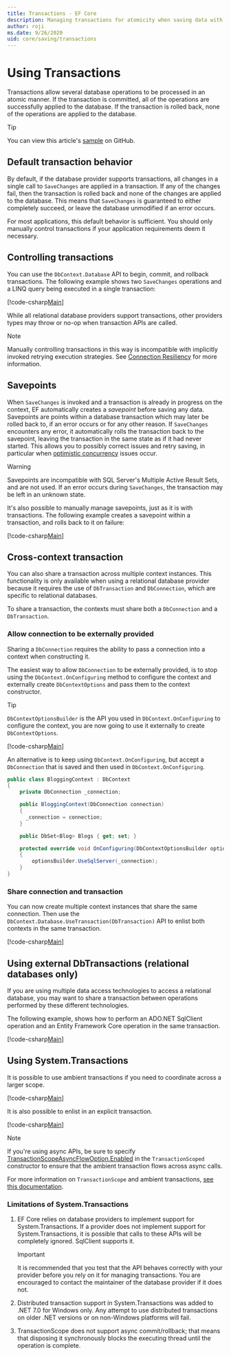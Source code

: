 ```yaml
---
title: Transactions - EF Core
description: Managing transactions for atomicity when saving data with Entity Framework Core
author: roji
ms.date: 9/26/2020
uid: core/saving/transactions
---
```

# Using Transactions

Transactions allow several database operations to be processed in an atomic manner. If the transaction is committed, all of the operations are successfully applied to the database. If the transaction is rolled back, none of the operations are applied to the database.

> [!TIP]
> You can view this article's [sample](https://github.com/dotnet/EntityFramework.Docs/tree/main/samples/core/Saving/Transactions/) on GitHub.

## Default transaction behavior

By default, if the database provider supports transactions, all changes in a single call to `SaveChanges` are applied in a transaction. If any of the changes fail, then the transaction is rolled back and none of the changes are applied to the database. This means that `SaveChanges` is guaranteed to either completely succeed, or leave the database unmodified if an error occurs.

For most applications, this default behavior is sufficient. You should only manually control transactions if your application requirements deem it necessary.

## Controlling transactions

You can use the `DbContext.Database` API to begin, commit, and rollback transactions. The following example shows two `SaveChanges` operations and a LINQ query being executed in a single transaction:

[!code-csharp[Main](../../../samples/core/Saving/Transactions/ControllingTransaction.cs?name=Transaction&highlight=2,16-18)]

While all relational database providers support transactions, other providers types may throw or no-op when transaction APIs are called.

> [!NOTE]
> Manually controlling transactions in this way is incompatible with implicitly invoked retrying execution strategies. See [Connection Resiliency](xref:core/miscellaneous/connection-resiliency#execution-strategies-and-transactions) for more information.

## Savepoints

When `SaveChanges` is invoked and a transaction is already in progress on the context, EF automatically creates a *savepoint* before saving any data. Savepoints are points within a database transaction which may later be rolled back to, if an error occurs or for any other reason. If `SaveChanges` encounters any error, it automatically rolls the transaction back to the savepoint, leaving the transaction in the same state as if it had never started. This allows you to possibly correct issues and retry saving, in particular when [optimistic concurrency](xref:core/saving/concurrency) issues occur.

> [!WARNING]
> Savepoints are incompatible with SQL Server's Multiple Active Result Sets, and are not used. If an error occurs during `SaveChanges`, the transaction may be left in an unknown state.

It's also possible to manually manage savepoints, just as it is with transactions. The following example creates a savepoint within a transaction, and rolls back to it on failure:

[!code-csharp[Main](../../../samples/core/Saving/Transactions/ManagingSavepoints.cs?name=Savepoints&highlight=9,19-20)]

## Cross-context transaction

You can also share a transaction across multiple context instances. This functionality is only available when using a relational database provider because it requires the use of `DbTransaction` and `DbConnection`, which are specific to relational databases.

To share a transaction, the contexts must share both a `DbConnection` and a `DbTransaction`.

### Allow connection to be externally provided

Sharing a `DbConnection` requires the ability to pass a connection into a context when constructing it.

The easiest way to allow `DbConnection` to be externally provided, is to stop using the `DbContext.OnConfiguring` method to configure the context and externally create `DbContextOptions` and pass them to the context constructor.

> [!TIP]
> `DbContextOptionsBuilder` is the API you used in `DbContext.OnConfiguring` to configure the context, you are now going to use it externally to create `DbContextOptions`.

[!code-csharp[Main](../../../samples/core/Saving/Transactions/SharingTransaction.cs?name=Context&highlight=3,4,5)]

An alternative is to keep using `DbContext.OnConfiguring`, but accept a `DbConnection` that is saved and then used in `DbContext.OnConfiguring`.

```csharp
public class BloggingContext : DbContext
{
    private DbConnection _connection;

    public BloggingContext(DbConnection connection)
    {
      _connection = connection;
    }

    public DbSet<Blog> Blogs { get; set; }

    protected override void OnConfiguring(DbContextOptionsBuilder optionsBuilder)
    {
        optionsBuilder.UseSqlServer(_connection);
    }
}
```

### Share connection and transaction

You can now create multiple context instances that share the same connection. Then use the `DbContext.Database.UseTransaction(DbTransaction)` API to enlist both contexts in the same transaction.

[!code-csharp[Main](../../../samples/core/Saving/Transactions/SharingTransaction.cs?name=Transaction&highlight=1-4,7,15,22-24)]

## Using external DbTransactions (relational databases only)

If you are using multiple data access technologies to access a relational database, you may want to share a transaction between operations performed by these different technologies.

The following example, shows how to perform an ADO.NET SqlClient operation and an Entity Framework Core operation in the same transaction.

[!code-csharp[Main](../../../samples/core/Saving/Transactions/ExternalDbTransaction.cs?name=Transaction&highlight=4,9,20,25-27)]

## Using System.Transactions

It is possible to use ambient transactions if you need to coordinate across a larger scope.

[!code-csharp[Main](../../../samples/core/Saving/Transactions/AmbientTransaction.cs?name=Transaction&highlight=1,2,3,26-28)]

It is also possible to enlist in an explicit transaction.

[!code-csharp[Main](../../../samples/core/Saving/Transactions/CommitableTransaction.cs?name=Transaction&highlight=1-2,15,28-30)]

> [!NOTE]
> If you're using async APIs, be sure to specify [TransactionScopeAsyncFlowOption.Enabled](/dotnet/api/system.transactions.transactionscopeasyncflowoption) in the `TransactionScoped` constructor to ensure that the ambient transaction flows across async calls.

For more information on `TransactionScope` and ambient transactions, [see this documentation](/dotnet/framework/data/transactions/implementing-an-implicit-transaction-using-transaction-scope).

### Limitations of System.Transactions

1. EF Core relies on database providers to implement support for System.Transactions. If a provider does not implement support for System.Transactions, it is possible that calls to these APIs will be completely ignored. SqlClient supports it.

   > [!IMPORTANT]
   > It is recommended that you test that the API behaves correctly with your provider before you rely on it for managing transactions. You are encouraged to contact the maintainer of the database provider if it does not.

2. Distributed transaction support in System.Transactions was added to .NET 7.0 for Windows only. Any attempt to use distributed transactions on older .NET versions or on non-Windows platforms will fail.

3. TransactionScope does not support async commit/rollback; that means that disposing it synchronously blocks the executing thread until the operation is complete.
